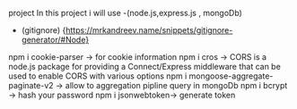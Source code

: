 project 
In this project i will use -(node.js,express.js , mongoDb)

- (gitignore) {https://mrkandreev.name/snippets/gitignore-generator/#Node}


npm i cookie-parser -> for cookie information
npm i cros -> CORS is a node.js package for providing a Connect/Express middleware that can be used to enable CORS with various options
npm i mongoose-aggregate-paginate-v2 -> allow to aggregation pipline query in mongoDb
npm i bcrypt  -> hash your password 
npm i jsonwebtoken-> generate token